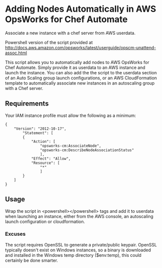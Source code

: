 # Adding Nodes Automatically in AWS OpsWorks for Chef Automate
Associate a new instance with a chef server from AWS userdata.


Powershell version of the script provided at http://docs.aws.amazon.com/opsworks/latest/userguide/opscm-unattend-assoc.html

This script allows you to automatically add nodes to AWS OpsWorks for Chef Automate. Simply provide it as userdata to an AWS instance and launch the instance.
You can also add the the script to the userdata section of an Auto Scaling group launch configurations, or an AWS CloudFormation template to automatically associate new instances in an autoscaling group with a Chef server.

## Requirements

Your IAM instance profile must allow the following as a minimum:

    {
        "Version": "2012-10-17",
            "Statement": [
            {
                "Action": [
                    "opsworks-cm:AssociateNode",
                    "opsworks-cm:DescribeNodeAssociationStatus"
                    ],
                "Effect": "Allow",
                "Resource": [
                    "*"
                    ]
            }
        ]
    }

## Usage

Wrap the script in &lt;powershell>&lt;/powershell> tags and add it to userdata when launching an instance, either from the AWS console, an autoscaling launch configuration or cloudformation.

### Excuses

The script requires OpenSSL to generate a private/public keypair.
OpenSSL typically doesn't exist on Windows instances, so a binary is downloaded and installed in the Windows temp directory ($env:temp), this could certainly be done smarter.

